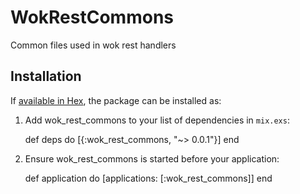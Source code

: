 # WokRestCommons

Common files used in wok rest handlers 

## Installation

If [available in Hex](https://hex.pm/docs/publish), the package can be installed as:

  1. Add wok_rest_commons to your list of dependencies in `mix.exs`:

        def deps do
          [{:wok_rest_commons, "~> 0.0.1"}]
        end

  2. Ensure wok_rest_commons is started before your application:

        def application do
          [applications: [:wok_rest_commons]]
        end

